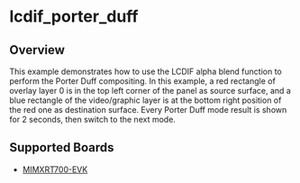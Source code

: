 # lcdif_porter_duff

## Overview
This example demonstrates how to use the LCDIF alpha blend function to perform the
Porter Duff compositing. In this example, a red rectangle of overlay layer 0 is in
the top left corner of the panel as source surface, and a blue rectangle of the video/graphic
layer is at the bottom right position of the red one as destination surface. Every
Porter Duff mode result is shown for 2 seconds, then switch to the next mode.

## Supported Boards
- [MIMXRT700-EVK](../../../_boards/mimxrt700evk/driver_examples/lcdif/lcdif_examples_readme.md)
